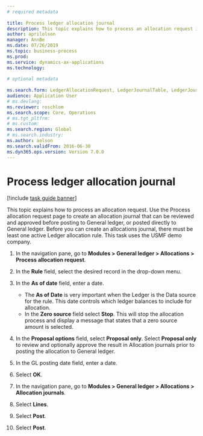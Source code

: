 ```yaml
--- 
# required metadata 
 
title: Process ledger allocation journal
description: This topic explains how to process an allocation request in Dynamics 365 Finance. 
author: aprilolson
manager: AnnBe 
ms.date: 07/26/2019
ms.topic: business-process 
ms.prod:  
ms.service: dynamics-ax-applications 
ms.technology:  
 
# optional metadata 
 
ms.search.form: LedgerAllocationRequest, LedgerJournalTable, LedgerJournalTransAllocation   
audience: Application User 
# ms.devlang:  
ms.reviewer: roschlom
ms.search.scope: Core, Operations 
# ms.tgt_pltfrm:  
# ms.custom:  
ms.search.region: Global
# ms.search.industry: 
ms.author: aolson
ms.search.validFrom: 2016-06-30 
ms.dyn365.ops.version: Version 7.0.0 
---
```

# Process ledger allocation journal

[!include [task guide banner](../../includes/task-guide-banner.md)]

This topic explains how to process an allocation request. Use the Process allocation request page to create an allocation journal that can be reviewed and approved before posting to General ledger, or posted directly to General ledger. Before you can create an allocations journal, there must be least one active Ledger allocation rule. This task uses the USMF demo company.

1. In the navigation pane, go to **Modules > General ledger > Allocations > Process allocation request**.
2. In the **Rule** field, select the desired record in the drop-down menu.
3. In the **As of date** field, enter a date.

    - The **As of Date** is very important when the Ledger is the Data source for the rule. This date controls which ledger balances to include for allocation.  
    - In the **Zero source** field select **Stop**. This will stop the allocation process and display a message that states that a zero source amount is selected.  

4. In the **Proposal options** field, select **Proposal only**. Select **Proposal only** to review and optionally approve the result in Allocation journals prior to posting the allocation to General ledger.  
5. In the GL posting date field, enter a date.
6. Select **OK**.
7. In the navigation pane, go to **Modules > General ledger > Allocations > Allocation journals**.
8. Select **Lines**.
9. Select **Post**.
10. Select **Post**.

